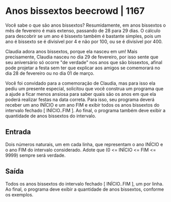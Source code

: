# Anos bissextos beecrowd | 1167

Você sabe o que são anos bissextos? Resumidamente, em anos bissextos o mês de fevereiro é mais extenso, passando de 28 para 29 dias. O cálculo para descobrir se um ano é bissexto também é bastante simples, pois um ano é bissexto se é divisível por 4 e não por 100, ou se é divisível por 400.

Claudia adora anos bissextos, porque ela nasceu em um! Mais precisamente, Claudia nasceu no dia 29 de fevereiro, por isso sente que seu aniversário só ocorre "de verdade" nos anos que são bissextos, afinal pode projetar a festa sem ter que explicar aos amigos se comemorará no dia 28 de fevereiro ou no dia 01 de março.

Você foi convidado para a comemoração de Claudia, mas para isso ela pediu um presente especial, solicitou que você construa um programa que a ajude a ficar menos ansiosa para saber quais são os anos em que ela poderá realizar festas na data correta. Para isso, seu programa deverá receber um ano INÍCIO e um ano FIM e exibir todos os anos bissextos do intervalo fechado [ INÍCIO..FIM ]. Ao final, o programa também deve exibir a quantidade de anos bissextos do intervalo.

## Entrada

Dois números naturais, um em cada linha, que representam o ano INÍCIO e o ano FIM do intervalo considerado. Adote que (0 <= INÍCIO <= FIM <= 9999) sempre será verdade.

## Saída

Todos os anos bissextos do intervalo fechado [ INÍCIO..FIM ], um por linha. Ao final, o programa deve exibir a quantidade de anos bissextos, conforme os exemplos.
